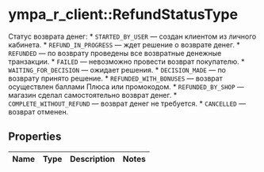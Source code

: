 # ympa_r_client::RefundStatusType

Cтатус возврата денег:  * `STARTED_BY_USER` — создан клиентом из личного кабинета.  * `REFUND_IN_PROGRESS` — ждет решение о возврате денег.  * `REFUNDED` — по возврату проведены все возвратные денежные транзакции.  * `FAILED` — невозможно провести возврат покупателю.  * `WAITING_FOR_DECISION` — ожидает решения.  * `DECISION_MADE` — по возврату принято решение.  * `REFUNDED_WITH_BONUSES` — возврат осуществлен баллами Плюса или промокодом.  * `REFUNDED_BY_SHOP` — магазин сделал самостоятельно возврат денег.  * `COMPLETE_WITHOUT_REFUND` — возврат денег не требуется.  * `CANCELLED` — возврат отменен. 

## Properties
Name | Type | Description | Notes
------------ | ------------- | ------------- | -------------


